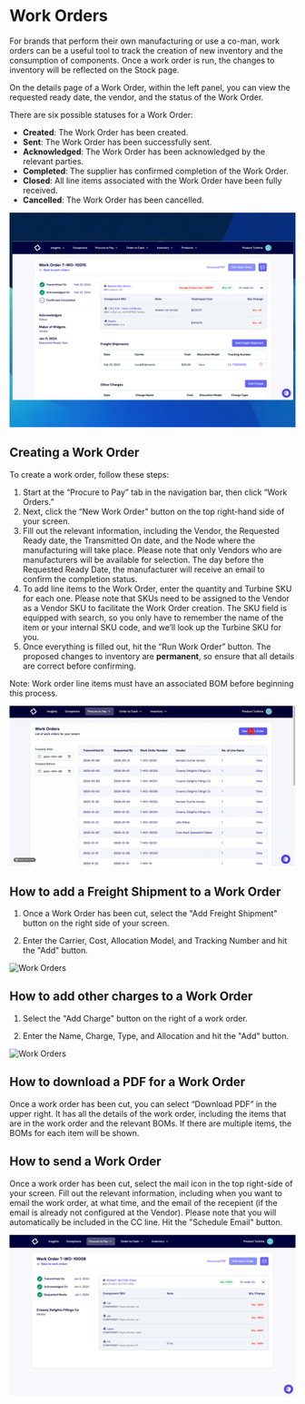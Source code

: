 # Work Orders

For brands that perform their own manufacturing or use a co-man, work orders can be a useful tool to track the creation of new inventory and the consumption of components. Once a work order is run, the changes to inventory will be reflected on the Stock page. 

On the details page of a Work Order, within the left panel, you can view the requested ready date, the vendor, and the status of the Work Order.

There are six possible statuses for a Work Order:

* **Created**: The Work Order has been created.
* **Sent**: The Work Order has been successfully sent.
* **Acknowledged**: The Work Order has been acknowledged by the relevant parties.
* **Completed**: The supplier has confirmed completion of the Work Order.
* **Closed**: All line items associated with the Work Order have been fully received.
* **Cancelled**: The Work Order has been cancelled.

![Work Orders](../../static/img/wo_status_copy.png)

## Creating a Work Order

To create a work order, follow these steps:
1. Start at the “Procure to Pay” tab in the navigation bar, then click “Work Orders.”
2. Next, click the “New Work Order” button on the top right-hand side of your screen.
3. Fill out the relevant information, including the Vendor, the Requested Ready date, the Transmitted On date, and the Node where the manufacturing will take place. Please note that only Vendors who are manufacturers will be available for selection. The day before the Requested Ready Date, the manufacturer will receive an email to confirm the completion status.
4. To add line items to the Work Order, enter the quantity and Turbine SKU for each one. Please note that SKUs need to be assigned to the Vendor as a Vendor SKU to facilitate the Work Order creation. The SKU field is equipped with search, so you only have to remember the name of the item or your internal SKU code, and we’ll look up the Turbine SKU for you.
5. Once everything is filled out, hit the “Run Work Order” button. The proposed changes to inventory are **permanent**, so ensure that all details are correct before confirming.

Note: Work order line items must have an associated BOM before beginning this process. 

![Work Orders](../../static/img/work_orders2.gif)

## How to add a Freight Shipment to a Work Order

1. Once a Work Order has been cut, select the "Add Freight Shipment" button on the right side of your screen.

2. Enter the Carrier, Cost, Allocation Model, and Tracking Number and hit the "Add" button.

![Work Orders](../../static/img/wo_freight.gif)

## How to add other charges to a Work Order

1. Select the "Add Charge" button on the right of a work order.
   
2. Enter the Name, Charge, Type, and Allocation and hit the "Add" button.

![Work Orders](../../static/img/wo_other_charges.gif)

## How to download a PDF for a Work Order

Once a work order has been cut, you can select “Download PDF” in the upper right.
It has all the details of the work order, including the items that are in the work order and the relevant BOMs. If there are multiple items, the BOMs for each item will be shown. 

## How to send a Work Order

Once a work order has been cut, select the mail icon in the top right-side of your screen. 
Fill out the relevant information, including when you want to email the work order, at what time, and the email of the recepient (if the email is already not configured at the Vendor). Please note that you will automatically be included in the CC line.
Hit the "Schedule Email" button. 

![Work Orders](../../static/img/work_order_screenshot.png)
